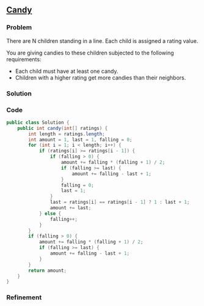 ## [Candy](https://leetcode.com/problems/candy/)

### Problem

There are N children standing in a line. Each child is assigned a rating value.

You are giving candies to these children subjected to the following requirements:

- Each child must have at least one candy.
- Children with a higher rating get more candies than their neighbors.

### Solution


### Code

``` Java
public class Solution {
    public int candy(int[] ratings) {
        int length = ratings.length;
        int amount = 1, last = 1, falling = 0;
        for (int i = 1; i < length; i++) {
            if (ratings[i] >= ratings[i - 1]) {
                if (falling > 0) {
                    amount += falling * (falling + 1) / 2;
                    if (falling >= last) {
                        amount += falling - last + 1;
                    }
                    falling = 0;
                    last = 1;
                }
                last = ratings[i] == ratings[i - 1] ? 1 : last + 1;
                amount += last;
            } else {
                falling++;
            }
        }
        if (falling > 0) {
            amount += falling * (falling + 1) / 2;
            if (falling >= last) {
                amount += falling - last + 1;
            }
        }
        return amount;
    }
}
```

### Refinement
